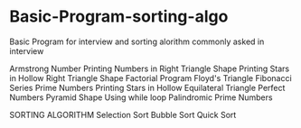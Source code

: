 # Basic-Program-sorting-algo
Basic Program for interview and sorting alorithm commonly asked in interview

Armstrong Number
Printing Numbers in Right Triangle Shape
Printing Stars in Hollow Right Triangle Shape
Factorial Program
Floyd's Triangle
Fibonacci Series
Prime Numbers
Printing Stars in Hollow Equilateral Triangle
Perfect Numbers
Pyramid Shape Using while loop
Palindromic Prime Numbers 

SORTING ALGORITHM
Selection Sort
Bubble Sort
Quick Sort
